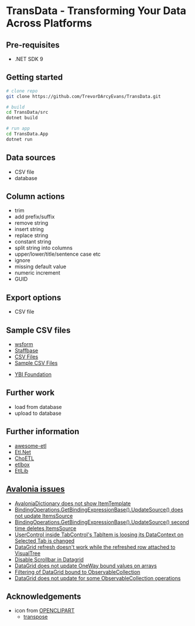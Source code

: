 # TransData - Transforming Your Data Across Platforms


## Pre-requisites
*   .NET SDK 9


## Getting started
```bash
# clone repo
git clone https://github.com/TrevorDArcyEvans/TransData.git

# build
cd TransData/src
dotnet build

# run app
cd TransData.App
dotnet run
```

## Data sources
* CSV file
* database


## Column actions
* trim
* add prefix/suffix
* remove string
* insert string
* replace string
* constant string
* split string into columns
* upper/lower/title/sentence case etc
* ignore
* missing default value
* numeric increment
* GUID


## Export options
* CSV file


## Sample CSV files
* [wsform](https://wsform.com/knowledgebase/sample-csv-files/)
* [Staffbase](https://support.staffbase.com/hc/en-us/articles/360007108391-CSV-File-Examples)
* [CSV Files](https://people.sc.fsu.edu/~jburkardt/data/csv/csv.html)
* [Sample CSV Files](https://github.com/datablist/sample-csv-files)
- [YBI Foundation](https://github.com/YBI-Foundation/Dataset)

## Further work
* load from database
* upload to database


## Further information
* [awesome-etl](https://github.com/pawl/awesome-etl?tab=readme-ov-file)
* [Etl.Net](https://github.com/paillave/Etl.Net)
* [ChoETL](https://github.com/Cinchoo/ChoETL)
* [etlbox](https://github.com/rpsft/etlbox)
* [EtlLib](https://github.com/cylewitruk/EtlLib)


## [Avalonia issues](https://github.com/AvaloniaUI/Avalonia/issues)
* [AvaloniaDictionary does not show ItemTemplate](https://github.com/AvaloniaUI/Avalonia/issues/18296)
* [BindingOperations.GetBindingExpressionBase().UpdateSource() does not update ItemsSource](https://github.com/AvaloniaUI/Avalonia/issues/18297)
* [BindingOperations.GetBindingExpressionBase().UpdateSource() second time deletes ItemsSource](https://github.com/AvaloniaUI/Avalonia/issues/18298)
* [UserControl inside TabControl's TabItem is loosing its DataContext on Selected Tab is changed](https://github.com/AvaloniaUI/Avalonia/issues/18280)
* [DataGrid refresh doesn't work while the refreshed row attached to VisualTree](https://github.com/AvaloniaUI/Avalonia/issues/17110)
* [Disable Scrollbar in Datagrid](https://github.com/AvaloniaUI/Avalonia/issues/16998)
* [DataGrid does not update OneWay bound values on arrays](https://github.com/AvaloniaUI/Avalonia/issues/16889)
* [Filtering of DataGrid bound to ObservableCollection](https://github.com/AvaloniaUI/Avalonia/issues/15728)
* [DataGrid does not update for some ObservableCollection operations](https://github.com/AvaloniaUI/Avalonia/issues/13621)

## Acknowledgements
* icon from [OPENCLIPART](https://openclipart.org/)
  * [transpose](https://openclipart.org/detail/305559/transpose-pivottable-rotate-statistics)

